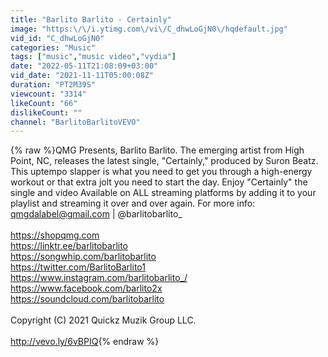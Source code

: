 ```yaml
---
title: "Barlito Barlito - Certainly"
image: "https:\/\/i.ytimg.com\/vi\/C_dhwLoGjN0\/hqdefault.jpg"
vid_id: "C_dhwLoGjN0"
categories: "Music"
tags: ["music","music video","vydia"]
date: "2022-05-11T21:08:09+03:00"
vid_date: "2021-11-11T05:00:08Z"
duration: "PT2M39S"
viewcount: "3314"
likeCount: "66"
dislikeCount: ""
channel: "BarlitoBarlitoVEVO"
---
```

{% raw %}QMG Presents, Barlito Barlito. The emerging artist from High Point, NC, releases the latest single, &quot;Certainly,&quot; produced by Suron Beatz. This uptempo slapper is what you need to get you through a high-energy workout or that extra jolt you need to start the day. Enjoy &quot;Certainly&quot; the single and video Available on ALL streaming platforms by adding it to your playlist and streaming it over and over again. For more info: qmgdalabel@gmail.com | @barlitobarlito_ <br /><br /><a rel="nofollow" target="blank" href="https://shopqmg.com">https://shopqmg.com</a><br /><a rel="nofollow" target="blank" href="https://linktr.ee/barlitobarlito">https://linktr.ee/barlitobarlito</a><br /><a rel="nofollow" target="blank" href="https://songwhip.com/barlitobarlito">https://songwhip.com/barlitobarlito</a><br /><a rel="nofollow" target="blank" href="https://twitter.com/BarlitoBarlito1">https://twitter.com/BarlitoBarlito1</a><br /><a rel="nofollow" target="blank" href="https://www.instagram.com/barlitobarlito_/">https://www.instagram.com/barlitobarlito_/</a><br /><a rel="nofollow" target="blank" href="https://www.facebook.com/barlito2x">https://www.facebook.com/barlito2x</a> <br /><a rel="nofollow" target="blank" href="https://soundcloud.com/barlitobarlito">https://soundcloud.com/barlitobarlito</a><br /><br />Copyright (C) 2021 Quickz Muzik Group LLC.<br /><br /><a rel="nofollow" target="blank" href="http://vevo.ly/6vBPIQ">http://vevo.ly/6vBPIQ</a>{% endraw %}
